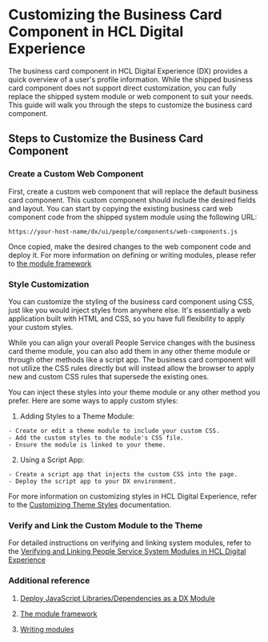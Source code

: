 
# Customizing the Business Card Component in HCL Digital Experience

The business card component in HCL Digital Experience (DX) provides a quick overview of a user's profile information. While the shipped business card component does not support direct customization, you can fully replace the shipped system module or web component to suit your needs. This guide will walk you through the steps to customize the business card component.

## Steps to Customize the Business Card Component

### Create a Custom Web Component

First, create a custom web component that will replace the default business card component. This custom component should include the desired fields and layout. You can start by copying the existing business card web component code from the shipped system module using the following URL:

```
https://your-host-name/dx/ui/people/components/web-components.js
```

Once copied, make the desired changes to the web component code and deploy it. For more information on defining or writing modules, please refer to [the module framework](https://opensource.hcltechsw.com/digital-experience/latest/build_sites/themes_skins/the_module_framework/)

### Style Customization

You can customize the styling of the business card component using CSS, just like you would inject styles from anywhere else. It's essentially a web application built with HTML and CSS, so you have full flexibility to apply your custom styles.

While you can align your overall People Service changes with the business card theme module, you can also add them in any other theme module or through other methods like a script app. The business card component will not utilize the CSS rules directly but will instead allow the browser to apply new and custom CSS rules that supersede the existing ones.

You can inject these styles into your theme module or any other method you prefer. Here are some ways to apply custom styles:

  1. Adding Styles to a Theme Module:

    - Create or edit a theme module to include your custom CSS.
    - Add the custom styles to the module's CSS file.
    - Ensure the module is linked to your theme.

  2. Using a Script App:

    - Create a script app that injects the custom CSS into the page.
    - Deploy the script app to your DX environment.

For more information on customizing styles in HCL Digital Experience, refer to the [Customizing Theme Styles](https://opensource.hcltechsw.com/digital-experience/latest/build_sites/themes_skins/customizing_theme/styles/?h=custom+style) documentation.


### Verify and Link the Custom Module to the Theme

For detailed instructions on verifying and linking system modules, refer to the [Verifying and Linking People Service System Modules in HCL Digital Experience](../link_system_module_to_theme.md)

### Additional reference

1. [Deploy JavaScript Libraries/Dependencies as a DX Module](https://opensource.hcltechsw.com/digital-experience/latest/guide_me/tutorials/scriptapps/how_to/02_dependencies_as_module/)

2. [The module framework](https://opensource.hcltechsw.com/digital-experience/latest/build_sites/themes_skins/the_module_framework/)

3. [Writing modules](https://opensource.hcltechsw.com/digital-experience/latest/build_sites/themes_skins/the_module_framework/writing_module/)